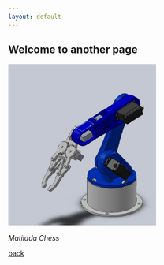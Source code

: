 ```yaml
---
layout: default
---
```


## Welcome to another page

<img src="https://raw.githubusercontent.com/Chessdog68/my-github-page/main/assets/images/Capture.JPG" alt="Capture" width="300" />


_Matilada Chess_

[back](./)